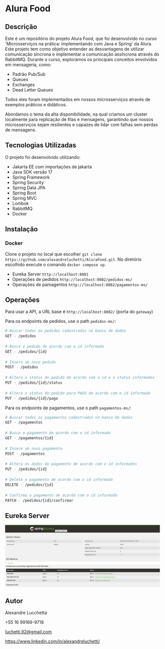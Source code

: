 # Alura Food

## Descrição
Este é um repositório do projeto Alura Food, que foi desenvolvido no curso 'Microsserviços na prática: implementando com Java e Spring' da Alura. 
Este projeto tem como objetivo entender as desvantagens de utilizar comunicação síncrona e implementar a comunicação assíncrona através do RabbitMQ. 
Durante o curso, exploramos os principais conceitos envolvidos em mensageria, como:

- Padrão Pub/Sub
- Queues
- Exchanges
- Dead Letter Queues

Todos eles foram implementados em nossos microsserviços através de exemplos práticos e didáticos.

Abordamos o tema da alta disponibilidade, na qual criamos um cluster localmente para replicação de filas e mensagens, garantindo que nossos microsserviços sejam resilientes e capazes de lidar com falhas sem perdas de mensagens.

## Tecnologias Utilizadas

O projeto foi desenvolvido utilizando:
- Jakarta EE com importações de jakarta
- Java SDK versão 17
- Spring Framework
- Spring Security
- Spring Data JPA
- Spring Boot
- Spring MVC
- Lombok
- RabbitMQ
- Docker

## Instalação
### Docker

Clone o projeto no local que escolher `git clone https://github.com/alexandreluchetti/AluraFood.git`. No diretório escolhido execute o comando `docker compose up`.

- Eureka Server `http://localhost:8081`
- Operações de pedidos `http://localhost:8082/pedidos-ms/`
- Operações de pamagentos `http://localhost:8082/pagamentos-ms/`

## Operações
Para usar a API, a URL base é `http://localhost:8082/` (porta do `gateway`)

Para os endpoints de pedidos, use o path `pedidos-ms/`:
```bash
# Buscar todos os pedidos cadastrados no banco de dados
GET - /pedidos

# Busca o pedido de acordo com o id informado
GET - /pedidos/{id}

# Insere um novo pedido
POST - /pedidos

# Altera o status do pedido de acordo com o id e o status informados 
PUT - /pedidos/{id}/status

# Altera o status do pedido para PAGO de acordo com o id informado
PUT - /pedidos/{id}/pago
```

Para os endpoints de pagamentos, use o path `pagamentos-ms/`:
```bash
# Buscar todos os pagamentos cadastrados no banco de dados
GET - /pagamentos

# Busca o pagamento de acordo com o id informado
GET - /pagamentos/{id}

# Insere um novo pagamento
POST - /pagamentos

# Altera os dados do pagamento de acordo com o id informados 
PUT - /pedidos/{id}

# Deleta o pagamento de acordo com o id informado 
DELETE - /pedidos/{id}

# Confirma o pagamento de acordo com o id informado 
PATCH - /pedidos/{id}/confirmar
```
  
  ## Eureka Server
<img src="server/assets/eureka-server.png">

## Autor

Alexandre Lucchetta

+55 16 99169-9718

luchetti.92@gmail.com

https://www.linkedin.com/in/alexandreluchetti/

